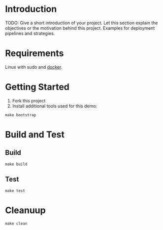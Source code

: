 # Introduction 
TODO: Give a short introduction of your project. Let this section explain the objectives or the motivation behind this project. 
Examples for deployment pipelines and strategies.

# Requirements
Linux with sudo and [docker](https://docs.docker.com/engine/install/).

# Getting Started
1. Fork this project
2. Install additional tools used for this demo:
```
make bootstrap
```

# Build and Test

## Build
```
make build
```

## Test
```
make test
```

# Cleanuup
```
make clean
```

